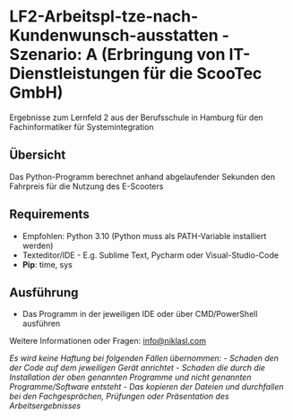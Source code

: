 # LF2-Arbeitspl-tze-nach-Kundenwunsch-ausstatten - Szenario: A (Erbringung von IT-Dienstleistungen für die ScooTec GmbH)

Ergebnisse zum Lernfeld 2 aus der Berufsschule in Hamburg für den Fachinformatiker für Systemintegration 

## Übersicht
Das Python-Programm berechnet anhand abgelaufender Sekunden den Fahrpreis für die Nutzung des E-Scooters

## Requirements

- Empfohlen: Python 3.10 (Python muss als PATH-Variable installiert werden)
- Texteditor/IDE - E.g. Sublime Text, Pycharm oder Visual-Studio-Code
- **Pip**: time, sys

## Ausführung

- Das Programm in der jeweiligen IDE oder über CMD/PowerShell ausführen

Weitere Informationen oder Fragen: info@niklasl.com

*Es wird keine Haftung bei folgenden Fällen übernommen:*
*- Schaden den der Code auf dem jeweiligen Gerät anrichtet*
*- Schaden die durch die Installation der oben genannten Programme und nicht genannten Programme/Software entsteht*
*- Das kopieren der Dateien und durchfallen bei den Fachgesprächen, Prüfungen oder Präsentation des Arbeitsergebnisses*
